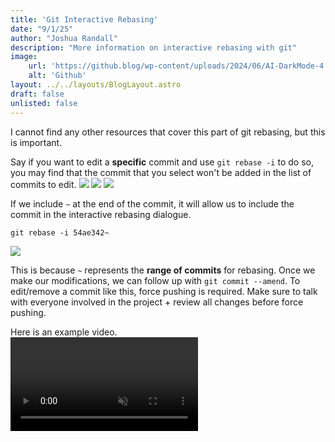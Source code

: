 ```yaml
---
title: 'Git Interactive Rebasing'
date: "9/1/25"
author: "Joshua Randall"
description: "More information on interactive rebasing with git"
image:
    url: 'https://github.blog/wp-content/uploads/2024/06/AI-DarkMode-4.png?resize=800%2C425'
    alt: 'Github'
layout: ../../layouts/BlogLayout.astro
draft: false
unlisted: false
---
```

I cannot find any other resources that cover this part of git rebasing, but this is important.

Say if you want to edit a **specific** commit and use `git rebase -i` to do so, you may find that the commit that you
select won't be added in the list of commits to edit.
![](/assets/Screenshot_20250901_094838.png)
![](/assets/Screenshot_20250901_095043.png)
![](/assets/Screenshot_20250901_095152.png)

If we include `~` at the end of the commit, it will allow us to include the commit in the interactive rebasing dialogue.
```
git rebase -i 54ae342~
```
![](/assets/Screenshot_20250901_100035.png)

This is because `~` represents the **range of commits** for rebasing. Once we make our modifications, we can follow up with `git commit --amend`. To edit/remove a commit like this, force pushing is required. Make sure to talk with everyone involved in the project + review all changes before force pushing.

Here is an example video.
<br>
<video controls muted>
<source src="/assets/git rebase.mp4"></video>